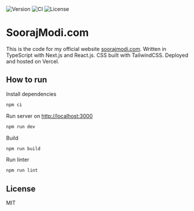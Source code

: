 ![Version](https://img.shields.io/github/package-json/v/soorajmodi/soorajmodicom)
![CI](https://github.com/SoorajModi/soorajmodicom/workflows/CI/badge.svg)
![License](https://img.shields.io/github/license/soorajmodi/soorajmodicom)

# SoorajModi.com

This is the code for my official website [soorajmodi.com](https://soorajmodi.com). Written in TypeScript with Next.js and React.js. CSS built with TailwindCSS. Deployed and hosted on Vercel.

## How to run

Install dependencies
```bash
npm ci
```

Run server on [http://localhost:3000](http://localhost:3000)
```bash
npm run dev
```

Build
```bash
npm run build
```

Run linter
```bash
npm run lint
```

## License

MIT
